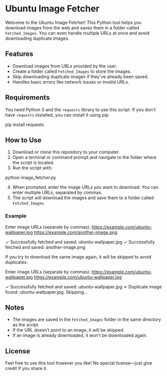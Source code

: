 # Ubuntu Image Fetcher

Welcome to the Ubuntu Image Fetcher! This Python tool helps you download images from the web and saves them in a folder called `Fetched_Images`. You can even handle multiple URLs at once and avoid downloading duplicate images.

## Features

- Download images from URLs provided by the user.
- Create a folder called `Fetched_Images` to store the images.
- Skip downloading duplicate images if they've already been saved.
- Handles basic errors like network issues or invalid URLs.

## Requirements

You need Python 3 and the `requests` library to use this script. If you don't have `requests` installed, you can install it using pip:

pip install requests


## How to Use

1. Download or clone this repository to your computer.
2. Open a terminal or command prompt and navigate to the folder where the script is located.
3. Run the script with:

python image_fetcher.py


4. When prompted, enter the image URLs you want to download. You can enter multiple URLs, separated 
   by commas.
5. The script will download the images and save them to a folder called `Fetched_Images`.

### Example

Enter image URLs (separate by commas): https://example.com/ubuntu-wallpaper.jpg
https://example.com/another-image.png

✓ Successfully fetched and saved: ubuntu-wallpaper.jpg
✓ Successfully fetched and saved: another-image.png


If you try to download the same image again, it will be skipped to avoid duplicates:

Enter image URLs (separate by commas): https://example.com/ubuntu-wallpaper.jpg
https://example.com/ubuntu-wallpaper.jpg

✓ Successfully fetched and saved: ubuntu-wallpaper.jpg
✗ Duplicate image found: ubuntu-wallpaper.jpg. Skipping...


## Notes

- The images are saved in the `Fetched_Images` folder in the same directory as the script.
- If the URL doesn’t point to an image, it will be skipped.
- If an image is already downloaded, it won’t be downloaded again.

## License

Feel free to use this tool however you like! No special license—just give credit if you share it.
